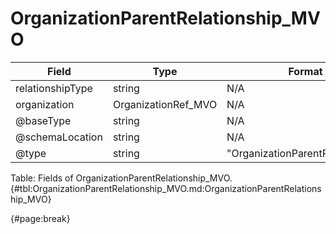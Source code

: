 <!--
    ATTENTION: This file was generated via gradle!
               Do NOT manually edit this file! Any such changes will be overwritten!
-->

# OrganizationParentRelationship_MVO

| Field | Type | Format | Required |
| ------- | ------- | ------- | --- |
| relationshipType | string | N/A | No |
| organization | OrganizationRef_MVO | N/A | No |
| @baseType | string | N/A | No |
| @schemaLocation | string | N/A | No |
| @type | string | "OrganizationParentRelationship" | Yes |

Table: Fields of OrganizationParentRelationship_MVO. {#tbl:OrganizationParentRelationship_MVO.md:OrganizationParentRelationship_MVO}

{#page:break}

